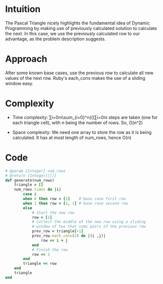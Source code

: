 # Intuition

The Pascal Triangle nicely highlights the fundamental idea of Dynamic Programming by making use of previously calculated solution to calculate the next. In this case, we use the previously calculated row to our advantage, as the problem description suggests.

# Approach

After some known base cases, use the previous row to calculate all new values of the next row. Ruby's each_cons makes the use of a sliding window easy.

# Complexity

* Time complexity:
∑i=0ni\sum_{i=0}^n{i}∑i=0n​i steps are taken (one for each triangle cell), with n being the number of rows. So, O(n^2)

* Space complexity:
We need one array to store the row as it is being calculated. It has at most length of num_rows, hence O(n)

# Code

```ruby
# @param {Integer} num_rows
# @return {Integer[][]}
def generate(num_rows)  
    triangle = []
    num_rows.times do |i|
        case i 
        when 0 then row = [1]    # base case first row
        when 1 then row = [1, 1] # base case second row
        else
            # Start the new row
            row = [1]
            # Collect the middle of the new row using a sliding
            # window of two that sums pairs of the previous row
            prev_row = triangle[-1]
            prev_row.each_cons(2) do |(i ,j)|
                row << i + j
            end
            # Finish the row
            row << 1
        end
        triangle << row
    end
    triangle
end
```